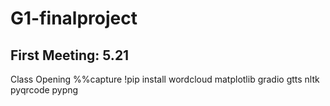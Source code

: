 # G1-finalproject
## First Meeting: 5.21
Class Opening
%%capture
!pip install wordcloud matplotlib gradio gtts nltk pyqrcode pypng
